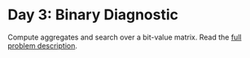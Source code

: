 # Day 3: Binary Diagnostic

Compute aggregates and search over a bit-value matrix. Read the [full problem description](https://adventofcode.com/2021/day/3).
